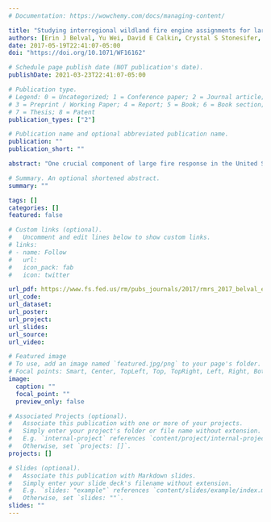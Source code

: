 ```yaml
---
# Documentation: https://wowchemy.com/docs/managing-content/

title: "Studying interregional wildland fire engine assignments for large fire suppression"
authors: [Erin J Belval, Yu Wei, David E Calkin, Crystal S Stonesifer, Matthew P Thompson, "**admin**"]
date: 2017-05-19T22:41:07-05:00
doi: "https://doi.org/10.1071/WF16162"

# Schedule page publish date (NOT publication's date).
publishDate: 2021-03-23T22:41:07-05:00

# Publication type.
# Legend: 0 = Uncategorized; 1 = Conference paper; 2 = Journal article;
# 3 = Preprint / Working Paper; 4 = Report; 5 = Book; 6 = Book section;
# 7 = Thesis; 8 = Patent
publication_types: ["2"]

# Publication name and optional abbreviated publication name.
publication: ""
publication_short: ""

abstract: "One crucial component of large fire response in the United States (US) is the sharing of wildland firefighting resources between regions: resources from regions experiencing low fire activity supplement resources in regions experiencing high fire activity. An important step towards improving the efficiency of resource sharing and related policies is to develop a better understanding of current assignment patterns. In this paper we examine the set of interregional wildland fire engine assignments for incidents in California and the Southwest Geographic Coordination Areas, utilising data from the Resource Ordering and Status System. We study a set of multinomial logistic models to examine seasonal and regional patterns affecting the probabilities of interregional resource assignments. This provides a quantitative and objective way to identify the factors strongly influencing interregional assignments. We found that the fire activity in the regions significantly affects response probabilities, as does the season and the national preparedness level. Because our models indicate significant unexplained variation, even when accounting for fire activity, seasonality and resource scarcity, we hypothesise that the existing system could benefit from future research."

# Summary. An optional shortened abstract.
summary: ""

tags: []
categories: []
featured: false

# Custom links (optional).
#   Uncomment and edit lines below to show custom links.
# links:
# - name: Follow
#   url: 
#   icon_pack: fab
#   icon: twitter

url_pdf: https://www.fs.fed.us/rm/pubs_journals/2017/rmrs_2017_belval_e001.pdf
url_code:
url_dataset:
url_poster:
url_project:
url_slides:
url_source:
url_video:

# Featured image
# To use, add an image named `featured.jpg/png` to your page's folder. 
# Focal points: Smart, Center, TopLeft, Top, TopRight, Left, Right, BottomLeft, Bottom, BottomRight.
image:
  caption: ""
  focal_point: ""
  preview_only: false

# Associated Projects (optional).
#   Associate this publication with one or more of your projects.
#   Simply enter your project's folder or file name without extension.
#   E.g. `internal-project` references `content/project/internal-project/index.md`.
#   Otherwise, set `projects: []`.
projects: []

# Slides (optional).
#   Associate this publication with Markdown slides.
#   Simply enter your slide deck's filename without extension.
#   E.g. `slides: "example"` references `content/slides/example/index.md`.
#   Otherwise, set `slides: ""`.
slides: ""
---
```


